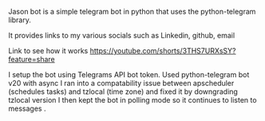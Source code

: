 Jason bot is a simple telegram bot in python that uses the python-telegram library. 

It  provides links to my various socials such as Linkedin, github, email

Link to see how it works https://youtube.com/shorts/3THS7URXsSY?feature=share

I setup the bot using Telegrams API bot token.
Used python-telegram bot v20 with async 
I ran into a compatability issue between apscheduler (schedules tasks)  and tzlocal (time zone) and fixed it by downgrading tzlocal version
I then kept the bot in polling mode so it continues to listen to messages
.
